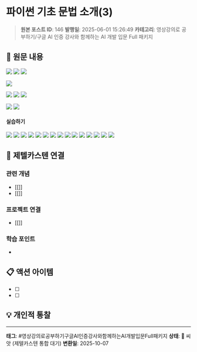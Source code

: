 # 파이썬 기초 문법 소개(3)

> **원본 포스트 ID**: 146
> **발행일**: 2025-06-01 15:26:49
> **카테고리**: 영상강의로 공부하기/구글 AI 인증 강사와 함께하는 AI 개발 입문 Full 패키지

## 📝 원문 내용

![](./img/146_img.png) ![](./img/146_img_1.png) ![](./img/146_img_2.png)

![](./img/146_img_3.png)

![](./img/146_img_4.png) ![](./img/146_img_5.png) ![](./img/146_img_6.png)

![](./img/146_img_7.png) ![](./img/146_img_8.png)

#### **실습하기**

![](./img/146_img_9.png) ![](./img/146_img_10.png) ![](./img/146_img_11.png) ![](./img/146_img_12.png) ![](./img/146_img_13.png) ![](./img/146_img_14.png) ![](./img/146_img_15.png) ![](./img/146_img_16.png) ![](./img/146_img_17.png) ![](./img/146_img_18.png) ![](./img/146_img_19.png) ![](./img/146_img_20.png) ![](./img/146_img_21.png) ![](./img/146_img_22.png) ![](./img/146_img_23.png)


## 🔗 제텔카스텐 연결

### 관련 개념
- [[]]
- [[]]

### 프로젝트 연결
- [[]]

### 학습 포인트
-

## 📋 액션 아이템
- [ ]
- [ ]

## 💡 개인적 통찰



---

**태그**: #영상강의로공부하기구글AI인증강사와함께하는AI개발입문Full패키지
**상태**: 🌱 씨앗 (제텔카스텐 통합 대기)
**변환일**: 2025-10-07

